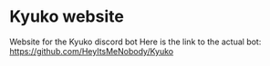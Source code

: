 # Kyuko website
Website for the Kyuko discord bot
Here is the link to the actual bot: https://github.com/HeyItsMeNobody/Kyuko
